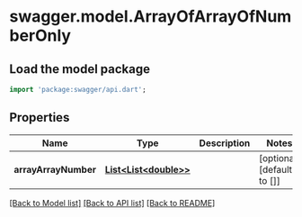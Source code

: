# swagger.model.ArrayOfArrayOfNumberOnly

## Load the model package
```dart
import 'package:swagger/api.dart';
```

## Properties
Name | Type | Description | Notes
------------ | ------------- | ------------- | -------------
**arrayArrayNumber** | [**List&lt;List&lt;double&gt;&gt;**](List.md) |  | [optional] [default to []]

[[Back to Model list]](../README.md#documentation-for-models) [[Back to API list]](../README.md#documentation-for-api-endpoints) [[Back to README]](../README.md)

